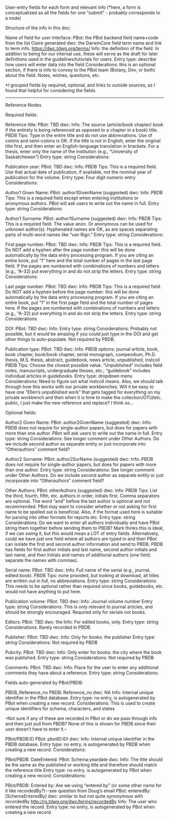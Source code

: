 User-entry fields for each form and relevant info
(*here, a form is conceptualized as all the fields for one “submit” - probably corresponds to a node)

Structure of the info in this doc: 

Name of field for user interface: 
PBot: the PBot backend field name+code from the list Claire generated
dwc: the DarwinCore field term name and link to term info. https://dwc.tdwg.org/terms/ 
Info: the definition of the field. In addition to being for our internal use, these will serve as the draft for later definitions used in the guidelines/tutorials for users. 
Entry type: describe how users will enter data into the field
Considerations: this is an optional section, if there is info to convey to the PBot team (Botany, Dev, or both) about the field. Notes, wishes, questions, etc. 

*I grouped fields by required, optional, and links to outside sources, as I found that helpful for considering the fields.  

_________________________________________________________________________

Reference Nodes

Required fields:

Reference title: 
PBot: TBD
dwc: 
Info: The source (article/book chapter/ book if the entirety is being referenced as opposed to a chapter in a book) title. PBDB Tips: Type in the entire title and do not use abbreviations. Use of colons and semi-colons is OK. If the title is not in English, enter the original title first, and then enter an English-language translation in brackets. For a thesis, enter only the name of the institution (e.g., “University of Saskatchewan”)
Entry type: string
Considerations: 

Publication year: 
PBot: TBD
dwc: 
Info: PBDB Tips: This is a required field. Use that actual date of publication, if available, not the nominal year of publication for the volume.
Entry type: Four digit numeric entry
Considerations: 

Author1 Given Name: 
PBot: author1GivenName (suggested)
dwc: 
Info: PBDB Tips: This is a required field except when entering institutions or anonymous authors. PBot will ask users to write out the name in full.
Entry type: string
Considerations: 

Author1 Surname: 
PBot: author1Surname (suggested)
dwc: 
Info: PBDB Tips: This is a required field. The value anon. Or anonymous can be used for unknown author(s). Hyphenated names are OK, as are spaces separating parts of multi-word names like “van Rign.”
Entry type: string
Considerations: 

First page number: 
PBot: TBD
dwc: 
Info: PBDB Tips: This is a required field. Do NOT add a hyphen after the page number: this will be done automatically by the data entry processing program. If you are citing an entire book, put “1” here and the total number of pages in the last page field. If the pages are numbered with combinations of numbers and letters (e.g., “A-32) put everything in and do not strip the letters.
Entry type: string
Considerations: 

Last page number: 
PBot: TBD
dwc: 
Info: PBDB Tips: This is a required field. Do NOT add a hyphen before the page number: this will be done automatically by the data entry processing program. If you are citing an entire book, put “1” in the first page field and the total number of pages here. If the pages are numbered with combinations of numbers and letters (e.g., “A-32) put everything in and do not strip the letters.
Entry type: string
Considerations: 

DOI: 
PBot: TBD
dwc: 
Info: 
Entry type: string
Considerations: Probably not possible, but it would be amazing if you could just type in the DOI and get other things to auto-populate. Not required by PBDB.

Publication type: 
PBot: TBD
dwc: 
Info: PBDB options: journal article, book, book chapter, book/book chapter, serial monograph, compendium, Ph.D. thesis, M.S. thesis, abstract, guidebook, news article, unpublished, instcoll
PBDB Tips: Choose the closest possible value. “Unpublished” includes field notes, manuscripts, undergraduate theses, etc.; “guidebook” includes individual articles in guidebooks. 
Entry type: dropdown menu
Considerations: Need to figure out what instcoll means. Also, we should talk through how this works with our private workbenches. Will it be easy to have one “Ellen’s unpublished work” that gets tagged for everything on my private workbench and then when it is time to make the collection/OTU/etc. public, I just make the new reference and replace? I think so…

Optional fields:

Author2 Given Name: 
PBot: author2GivenName (suggested)
dwc: 
Info: PBDB does not require for single-author papers, but does for papers with more than one author. PBot will ask users to write out the name in full.
Entry type: string
Considerations: See longer comment under Other Authors. Do we include second author as separate entity or just incorporate into “Otherauthors” comment field?

Author2 Surname: 
PBot: author2SurName (suggested)
dwc: 
Info: PBDB does not require for single-author papers, but does for papers with more than one author.
Entry type: string
Considerations: See longer comment under Other Authors. Do we include second author as separate entity or just incorporate into “Otherauthors” comment field?

Other Authors: 
PBot: otherAuthors (suggested)
dwc: 
Info: PBDB Tips: List the third, fourth, fifth, etc. authors in order, initials first. Comma separators are optional. The word “and” before the last author is optional and not recommended. PBot may want to consider whether or not asking for first name to be spelled out is beneficial. Also, if the format used here is suitable for parsing into other formats for reports etc. 
Entry type: string
Considerations: Do we want to enter all authors individually and have PBot string them together before sending them to PBDB? Mark thinks this is ideal, if we can swing it, but this would mean a LOT of entry fields. Alternatively, could we have just one field where all authors are typed in and then PBot can isolate the first and second author information and send to PBDB. PBDB has fields for first author initials and last name, second author initials and last name, and then Initials and names of additional authors (one field; separate the names with commas).

Serial name: 
PBot: TBD
dwc: 
Info: Full name of the serial (e.g., journal, edited book). PBDB Tips: none provided, but looking at download, all titles are written out in full, no abbreviations. 
Entry type: string
Considerations: This needs to be optional rather than required since books, guidebooks, etc. would not have anything to put here. 

Publication volume: 
PBot: TBD
dwc: 
Info: Journal volume number
Entry type: string
Considerations: This is only relevant to journal articles, and should be strongly encouraged. Required only for serials not books.

Editors: 
PBot: TBD
dwc: the 
Info: For edited books, only.
Entry type: string
Considerations: Rarely recorded in PBDB.

Publisher:
	PBot: TBD
dwc: 
Info: Only for books: the publisher
Entry type: string
Considerations: Not required by PBDB

Pubcity: 
PBot: TBD
dwc: 
Info: Only enter for books: the city where the book was published. 
Entry type: string
Considerations: Not required by PBDB

Comments:
PBot: TBD
dwc: 
Info: Place for the user to enter any additional comments they have about a reference.
Entry type: string
Considerations: 

Fields auto-generated by PBot/PBDB:

PBDB_Reference_no
PBDB: Reference_no
dwc:  NA
Info: Internal unique identifier in the PBot database. 
Entry type: no entry, is autogenerated by PBot when creating a new record.
Considerations: This is used to create unique identifiers for schema, characters, and states

–Not sure if any of these are recorded in PBot or do we pass through info and then just pull from PBDB? None of this is shown for PBDB since their user doesn’t have to enter it.–

PBot/PBDB:ID
PBot: pbotID:ID!
dwc:
Info: Internal unique identifier in the PBDB database. 
Entry type: no entry, is autogenerated by PBDB when creating a new record.
Considerations: 

PBot/PBDB: DateEntered: 
PBot: Schema:yeardate
dwc:
Info: The title should be the same as the published or working title and therefore should match the reference title 
Entry type: no entry, is autogenerated by PBot when creating a new record.
Considerations: 

PBot/PBDB: Entered by:  Are we using “entered by” (or some other name for it like recordedBy?)--see question from Doug’s email
PBot: enteredBy: [SchemaEnteredBy]
dwc: similar to but not quite synonymous with recordedBy http://rs.tdwg.org/dwc/terms/recordedBy
Info: The user who entered the record.
Entry type: no entry, is autogenerated by PBot when creating a new record.

